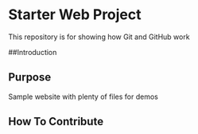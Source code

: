 # Starter Web Project

This repository is for showing how Git and GitHub work

##Introduction

## Purpose

Sample website with plenty of files for demos

## How To Contribute
